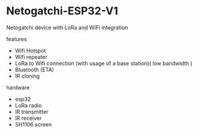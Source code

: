 # Netogatchi-ESP32-V1
Netogatchi device with LoRa and WiFi integration


features
- Wifi Hotspot
- Wifi repeater
- LoRa to Wifi connection (with usage of a base station)( low bandwidth )
- Bluetooth (ETA)
- IR cloning

hardware
- esp32
- LoRa radio
- IR transmitter
- IR receiver
- SH1106 screen
